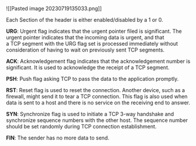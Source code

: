 ![[Pasted image 20230719135033.png]]


Each Section of the header is either enabled/disabled by a 1 or 0.


**URG**: Urgent flag indicates that the urgent pointer filed is significant. The urgent pointer indicates that the incoming data is urgent, and that a TCP segment with the URG flag set is processed immediately without consideration of having to wait on previously sent TCP segments.

**ACK**: Acknowledgement flag indicates that the acknowledgement number is significant. It is used to acknowledge the receipt of a TCP segment.

**PSH**: Push flag asking TCP to pass the data to the application promptly.

**RST**: Reset flag is used to reset the connection. Another device, such as a firewall, might send it to tear a TCP connection. This flag is also used when data is sent to a host and there is no service on the receiving end to answer.

**SYN**: Synchronize flag is used to initiate a TCP 3-way handshake and synchronize sequence numbers with the other host. The sequence number should be set randomly during TCP connection establishment.

**FIN**: The sender has no more data to send.